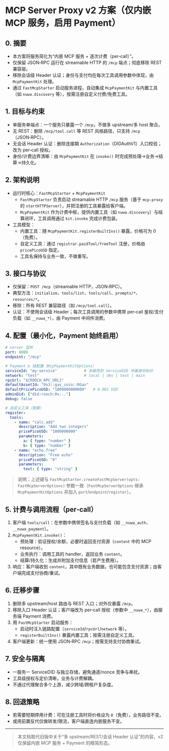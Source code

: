 # MCP Server Proxy v2 方案（仅内嵌 MCP 服务，启用 Payment）

## 0. 摘要
- 本方案将服务简化为“内嵌 MCP 服务 + 逐次计费（per‑call）”。
- 仅保留 JSON‑RPC 运行在 streamable HTTP 的 `/mcp` 端点；彻底移除 REST 兼容层。
- 移除会话级 Header 认证；身份与支付均在每次工具调用参数中体现，由 `McpPaymentKit` 处理。
- 通过 `FastMcpStarter` 启动服务进程，自动集成 `McpPaymentKit` 与内置工具（如 `nuwa.discovery` 等），按需注册自定义付费/免费工具。

## 1. 目标与约束
- 单服务单端点：一个服务只暴露一个 `/mcp`，不做多 upstream/多 host 聚合。
- 无 REST：删除 `/mcp/tool.call` 等 REST 风格路径，只支持 `/mcp`（JSON‑RPC）。
- 无会话 Header 认证：删除连接期 `Authorization`（DIDAuthV1）入口校验；改为 per‑call 授权。
- 身份/计费边界清晰：由 `McpPaymentKit` 在 `invoke()` 时完成预处理→业务→结算→持久化。

## 2. 架构说明
- 运行时核心：`FastMcpStarter` + `McpPaymentKit`
  - `FastMcpStarter` 负责启动 streamable HTTP `/mcp` 服务（基于 `mcp-proxy` 的 `startHTTPServer`），并把注册的工具暴露给客户端。
  - `McpPaymentKit` 作为计费中枢，提供内置工具（如 `nuwa.discovery`）与结算闭环，工具调用通过 `kit.invoke` 完成计费包装。
- 工具模型：
  - 内置工具：随 `McpPaymentKit.registerBuiltIns()` 暴露，价格可为 0（免费）。
  - 自定义工具：通过 `registrar.paidTool/freeTool` 注册，价格由 `pricePicoUSD` 指定。
  - 工具名保持与业务一致，不做重写。

## 3. 接口与协议
- 仅保留：`POST /mcp`（streamable HTTP，JSON‑RPC）。
- 典型方法：`initialize`、`tools/list`、`tools/call`、`prompts/*`、`resources/*`。
- 移除：所有 REST 兼容路径（如 `/mcp/tool.call`）。
- 认证：不使用会话级 Header；每次工具调用的参数中携带 per‑call 鉴权/支付负载（如 `__nuwa_*`），由 Payment 中间件消费。

## 4. 配置（最小化，Payment 始终启用）
```yaml
# server 监听
port: 8080
endpoint: "/mcp"

# Payment & 链配置（McpPaymentKitOptions）
serviceId: "my-service"            # 本服务的 ServiceDID 所属身份标识
network: "test"                    # local | dev | test | main
rpcUrl: "${ROOCH_RPC_URL}"
defaultAssetId: "0x3::gas_coin::RGas"
defaultPricePicoUSD: "1000000000000"   # 0.001 USD
adminDid: ["did:rooch:0x..."]
debug: false

# 自定义工具（按需）
register:
  tools:
    - name: "calc.add"
      description: "Add two integers"
      pricePicoUSD: "1000000000"
      parameters:
        a: { type: "number" }
        b: { type: "number" }
    - name: "echo.free"
      description: "Free echo"
      pricePicoUSD: "0"
      parameters:
        text: { type: "string" }
```
> 说明：上述键与 `FastMcpStarter.createFastMcpServer(opts: FastMcpServerOptions)` 参数一致（`FastMcpServerOptions` 继承 `McpPaymentKitOptions` 并加入 `port`/`endpoint`/`register`）。

## 5. 计费与调用流程（per‑call）
1) 客户端 `tools/call`：在参数中携带签名与支付负载（如 `__nuwa_auth`、`__nuwa_payment`）。
2) `McpPaymentKit.invoke()`：
   - 预处理：验证授权/余额，必要时返回支付资源（`content` 中的 MCP resource）。
   - 业务执行：调用工具的 handler，返回业务 `content`。
   - 结算/持久化：生成并附加支付信息（若产生费用）。
3) 响应：客户端收到 `content`，其中既有业务数据，也可能包含支付资源；由客户端完成支付协商/重试。

## 6. 迁移步骤
1) 删除多 upstream/host 路由与 REST 入口；对外仅暴露 `/mcp`。
2) 移除入口 Header 认证；客户端改为 per‑call 授权（参数中 `__nuwa_*`），由服务端 Payment 消费。
3) 用 `FastMcpStarter` 启动服务：
   - 启动时注入链路配置（`serviceId`/`rpcUrl`/`network` 等）。
   - `registerBuiltIns()` 暴露内置工具；按需注册自定义工具。
4) 客户端更新：统一使用 JSON‑RPC `/mcp`；按需支持支付协商重试。

## 7. 安全与隔离
- 一服务一 ServiceDID 与独立存储，避免通道/nonce 竞争与串扰。
- 工具级授权与定价清晰，业务与计费解耦。
- 不通过代理聚合多个上游，减少跨域/跨租户复杂度。

## 8. 回退策略
- 若需要短期停用计费：可在注册工具时将价格设为 `0`（免费），业务路径不变。
- 或用前置反代仅做转发/限流，客户端直连内嵌服务不变。

---

> 本文档取代旧版中关于“多 upstream/REST/会话 Header 认证”的内容，v2 仅保留内嵌 MCP 服务 + Payment 的精简形态。
